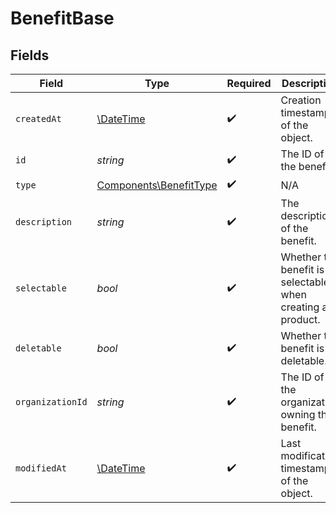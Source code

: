 # BenefitBase


## Fields

| Field                                                            | Type                                                             | Required                                                         | Description                                                      |
| ---------------------------------------------------------------- | ---------------------------------------------------------------- | ---------------------------------------------------------------- | ---------------------------------------------------------------- |
| `createdAt`                                                      | [\DateTime](https://www.php.net/manual/en/class.datetime.php)    | :heavy_check_mark:                                               | Creation timestamp of the object.                                |
| `id`                                                             | *string*                                                         | :heavy_check_mark:                                               | The ID of the benefit.                                           |
| `type`                                                           | [Components\BenefitType](../../Models/Components/BenefitType.md) | :heavy_check_mark:                                               | N/A                                                              |
| `description`                                                    | *string*                                                         | :heavy_check_mark:                                               | The description of the benefit.                                  |
| `selectable`                                                     | *bool*                                                           | :heavy_check_mark:                                               | Whether the benefit is selectable when creating a product.       |
| `deletable`                                                      | *bool*                                                           | :heavy_check_mark:                                               | Whether the benefit is deletable.                                |
| `organizationId`                                                 | *string*                                                         | :heavy_check_mark:                                               | The ID of the organization owning the benefit.                   |
| `modifiedAt`                                                     | [\DateTime](https://www.php.net/manual/en/class.datetime.php)    | :heavy_check_mark:                                               | Last modification timestamp of the object.                       |
